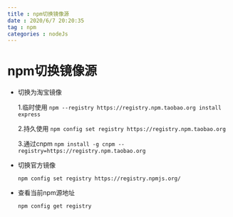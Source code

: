 ```yaml
---
title : npm切换镜像源
date : 2020/6/7 20:20:35
tag : npm
categories : nodeJs
---
```

# npm切换镜像源

- 切换为淘宝镜像

  1.临时使用
  `npm --registry https://registry.npm.taobao.org install express`

  2.持久使用
  `npm config set registry https://registry.npm.taobao.org`

  3.通过cnpm
  `npm install -g cnpm --registry=https://registry.npm.taobao.org`

- 切换官方镜像

  `npm config set registry https://registry.npmjs.org/`

- 查看当前npm源地址

  `npm config get registry`



